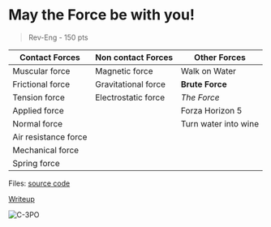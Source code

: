 # May the Force be with you!
> Rev-Eng - 150 pts

Contact Forces	| Non contact Forces| Other Forces|
--- | ---| ---|
Muscular force | Magnetic force| Walk on Water
Frictional force |	Gravitational force| **Brute Force**
Tension force	| Electrostatic force | *The Force*
Applied force	|   | Forza Horizon 5  
Normal force	|   | Turn water into wine 
Air resistance force |	
Mechanical force	|
Spring force	|

Files: [source code](./scr)

[Writeup](./writeup.md)

![C-3PO](https://media.giphy.com/media/OMZRxGyZZ6fGo/giphy.gif)
